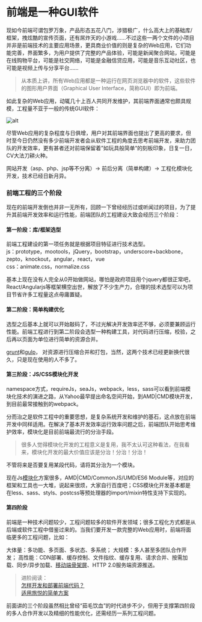 # 前端是一种GUI软件
现如今前端可谓包罗万象，产品形态五花八门，涉猎极广，什么高大上的基础库/框架，拽炫酷的宣传页面，还有屌炸天的小游戏……不过这些一两个文件的小项目并非是前端技术的主要应用场景，更具商业价值的则是复杂的Web应用，它们功能完善，界面繁多，为用户提供了完整的产品体验，可能是新闻聚合网站，可能是在线购物平台，可能是社交网络，可能是金融信贷应用，可能是音乐互动社区，也可能是视频上传与分享平台……  
> 从本质上讲，所有Web应用都是一种运行在网页浏览器中的软件，这些软件的图形用户界面（Graphical User Interface，简称GUI）即为前端。  

如此复杂的Web应用，动辄几十上百人共同开发维护，其前端界面通常也颇具规模，工程量不亚于一般的传统GUI软件：  

![alt](./static/web_gui.png)  

尽管Web应用的复杂程度与日俱增，用户对其前端界面也提出了更高的要求，但时至今日仍然没有多少前端开发者会从软件工程的角度去思考前端开发，来助力团队的开发效率，更有甚者还对前端保留着”如玩具般简单“的刻板印象，日复一日，CV大法刀耕火种。  

网站开发（asp、php、jsp等不分离）-> 前后分离（简单构建）-> 工程化模块化开发，技术已经日新月异。

### 前端工程的三个阶段
现在的前端开发倒也并非一无所有，回顾一下曾经经历过或听闻过的项目，为了提升其前端开发效率和运行性能，前端团队的工程建设大致会经历三个阶段：
#### 第一阶段：库/框架选型

前端工程建设的第一项任务就是根据项目特征进行技术选型。  
js：prototype，mootools，jQuery，bootstrap，underscore+backbone，zepto，knockout，angular，react，vue  
css：animate.css，normalize.css  

基本上现在没有人完全从0开始做网站，哪怕是政府项目用个jquery都很正常吧，React/Angularjs等框架横空出世，解放了不少生产力，合理的技术选型可以为项目节省许多工程量这点毋庸置疑。  

#### 第二阶段：简单构建优化

选型之后基本上就可以开始敲码了，不过光解决开发效率还不够，必须要兼顾运行性能。前端工程进行到第二阶段会选型一种构建工具，对代码进行压缩，校验，之后再以页面为单位进行简单的资源合并。  

[grunt](./grunt.md)和[gulp](./gulp.md)， 对资源进行压缩合并和打包，当然，这两个技术已经更新换代很久，只是现在使用的人不多了。  

#### 第三阶段：JS/CSS模块化开发

namespace方式，requireJs，seaJs，webpack，less，sass可以看到前端模块化技术的演进之路，从Yahoo最早提出命名空间开始，到AMD|CMD模块开发，到目前最常接触到的webpack。  

分而治之是软件工程中的重要思想，是复杂系统开发和维护的基石，这点放在前端开发中同样适用。在解决了基本开发效率运行效率问题之后，前端团队开始思考维护效率，模块化是目前前端最流行的分治手段。  

> 很多人觉得模块化开发的工程意义是复用，我不太认可这种看法，在我看来，模块化开发的最大价值应该是分治！分治！分治！  

不管将来是否要复用某段代码，请将其分治为一个模块。  

现在Js[模块化](./Modular.md)方案很多，AMD|CMD/CommonJS/UMD/ES6 Module等，对应的框架和工具也一大堆，说起来很烦，大家自行百度吧；CSS模块化开发基本都是在less、sass、styls、postcss等预处理器的import/mixin特性支持下实现的。

#### 第四阶段

前端是一种技术问题较少，工程问题较多的软件开发领域；很多工程化方式都是从后端或软件工程中借鉴过来的。当我们要开发一款完整的Web应用时，前端将面临更多的工程问题，比如：  

大体量：多功能、多页面、多状态、多系统；
大规模：多人甚至多团队合作开发；
高性能：CDN部署、缓存控制、文件指纹、缓存复用、请求合并、按需加载、同步/异步加载、[移动端骨架屏](./skeleton-content-loader.md)、HTTP 2.0服务端资源推送。
> 进阶阅读：  
[怎样开发和部署前端代码？](./version.md)   
[适用旅悦的简单方案](./dist2compress4push.md) 

前面讲的三个阶段虽然相比曾经“茹毛饮血”的时代进步不少，但用于支撑第四阶段的多人合作开发以及精细的性能优化，还需经历一系列工程问题。